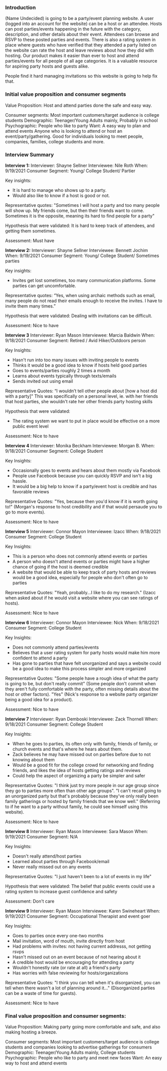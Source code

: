 ### Introduction
(Name Undecided) is going to be a party/event planning website. A user (logged into an account for the website) can be a host or an attendee. Hosts can post parties/events happening in the future with the category, description, and other details about their event. Attendees can browse and RSVP to these posted parties and events. There is also a rating system in place where guests who have verified that they attended a party listed on the website can rate the host and leave reviews about how they did with hosting. Our product makes it easier than ever to host and attend parties/events for all people of all age categories. It is a valuable resource for aspiring party hosts and guests alike.

People find it hard managing invitations so this website is going to help fix that.

### Initial value proposition and consumer segments
Value Proposition: Host and attend parties done the safe and easy way.

Consumer segments: Most important customers/target audience is college students
Demographic: Teenager/Young Adults mainly, Probably in school
Psychographic: People who like to party
Want: A easy way to plan and attend events
Anyone who is looking to attend or host an event/party/gathering. Good for individuals looking to meet people, companies, families, college students and more.

### Interview Summary

**Interview 1:**
Interviewer: Shayne Sellner
Interviewee: Nile Roth
When: 9/19/2021
Consumer Segment: Young/ College Student/ Partier

Key insights: 
- It is hard to manage who shows up to a party. 
- Would also like to know if a host is good or not.

Representative quotes: "Sometimes I will host a party and too many people will show up. My friends come, but then their friends want to come. Sometimes it is the opposite, meaning its hard to find people for a party"

Hypothesis that were validated: It is hard to keep track of attendees, and getting them sometimes.

Assessment: Must have


**Interview 2:**
Interviewer: Shayne Sellner
Interviewee: Bennett Jochim 
When: 9/19/2021
Consumer Segment: Young/ College Student/ Sometimes parties

Key insights: 
- Invites get lost sometimes, too many communication platforms. Some parties can get uncomfortable.

Representative quotes: “Yes, when using archaic methods such as email, many people do not read their emails enough to receive the invites. I have to invite them many times.”

Hypothesis that were validated: Dealing with invitations can be difficult. 

Assessment: Nice to have


**Interview 3**
Interviewer: Ryan Mason
Interviewee: Marcia Baldwin
When: 9/18/2021
Consumer Segment: Retired / Avid Hiker/Outdoors person

Key Insights:
- Hasn't run into too many issues with inviting people to events
- Thinks it would be a good idea to know if hosts held good parties
- Goes to events/parties roughly 2 times a month
- Learns about events typically through texts/emails
- Sends invited out using email

Representative Quotes: “I wouldn’t tell other people about [how a host did with a party]” This was specifically on a personal level, ie. with her friends that host parties, she wouldn't rate her other friends party hosting skills

Hypothesis that were validated:
- The rating system we want to put in place would be effective on a more public event level

Assessment: Nice to have


**Interview 4**
Interviewer: Monika Beckham
Interviewee: Morgan B.
When: 9/18/2021
Consumer Segment: College Student

Key Insights:
- Occasionally goes to events and hears about them mostly via Facebook
- People use Facebook because you can quickly RSVP and isn't a big hassle.
- It would be a big help to know if a party/event host is credible and has favorable reviews

Representative Quotes: "Yes, because then you'd know if it is worth going to!" (Morgan's response to host credibility and if that would persaude you to go to more events).

Assessment: Nice to have


**Interview 5**
Interviewer: Connor Mayon
Interviewee: Izacc
When: 9/18/2021
Consumer Segment: College Student

Key Insights:
- This is a person who does not commonly attend events or parties
- A person who doesn't attend events or parties might have a higher chance of going if the host is deemed credible
- A website that would be able to keep track of party hosts and reviews would be a good idea, especially for people who don't often go to parties

Representative Quotes: "Yeah, probably...I like to do my research." (Izacc when asked about if he would visit a website where you can see ratings of hosts).

Assessment: Nice to have


**Interview 6**
Interviewer: Connor Mayon
Interviewee: Nick
When: 9/18/2021
Consumer Segment: College Student

Key Insights:
- Does not commonly attend parties/events
- Believes that a user rating system for party hosts would make him more confident to attend a party
- Has gone to parties that have felt unorganized and says a website could be a good idea to make this process simpler and more organized

Representative Quotes: "Some people have a rough idea of what the party is going to be, but don't really commit" (Some people don't commit when they aren't fully comfortable with the party, often missing details about the host or other factors). "Yes" (Nick's response to a website party organizer being a good idea for a product).

Assessment: Nice to have


**Interview 7**
Interviewer: Ryan Demboski
Interviewee: Zack Thornell
When: 9/18/2021
Consumer Segment: College Student

Key Insights:
- When he goes to parties, its often only with family, friends of family, or church events and that's where he hears about them.
- Zack believes he may have missed out on parties before due to not knowing about them
- Would be a good fit for the college crowd for networking and finding friends, and likes the idea of hosts getting ratings and reviews
- Could help the aspect of organizing a party be simpler and safer

Representative Quotes: "I think just try more people in our age group since they go to parties more often than other age groups". "I can't recall going to an unorganized party but that's probably because they've only really been family gatherings or hosted by family friends that we know well." (Referring to if he want to a party without family, he could see himself using this website).

Assessment: Nice to have


**Interview 8**
Interviewer: Ryan Mason
Interviewee: Sara Mason
When: 9/19/2021
Consumer Segment: N/A

Key Insights:
- Doesn't really attend/host parties
- Learned about parties through Facebook/email
- Never really missed out on any events

Representative Quotes: "I just haven't been to a lot of events in my life"

Hypothesis that were validated: The belief that public events could use a rating system to increase guest confidence and safety

Assessment: Don't care


**Interview 9**
Interviewer: Ryan Mason
Interviewee: Karen Swineheart
When: 9/19/2021
Consumer Segment: Occupational Therapist and event goer

Key Insights:
- Goes to parties once every one-two months
- Mail invitation, word of mouth, invite directly from host
- Had problems with invites: not having current addresss, not getting rsvps
- Hasn't missed out on an event because of not hearing about it
- A credible host would be encouraging for attending a party
- Wouldn't honestly rate (or rate at all) a friend's party
- Has worries with false reviewing for hosts/organizations

Representative Quotes: "I think you can tell when it's disorganized, you can tell when there wasn't a lot of planning around it..." (Disorganized parties can be a waste of time for guests).

Assessment: Nice to have


### Final value proposition and consumer segments:
Value Proposition: Making party going more comfortable and safe, and also making hosting a breeze.

Consumer segments: Most important customers/target audience is college students and companies looking to advertise gatherings for consumers
Demographic: Teenager/Young Adults mainly, College students
Psychographic: People who like to party and meet new faces
Want: An easy way to host and attend events